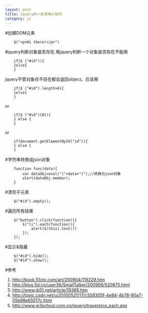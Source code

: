 ```yaml
---
layout: post
title: Jquery的一些常用小技巧
category: js
---
```


#创建DOM元素

        $("<p>Hi there!</p>")

        
#jquery判断对象是否存在
用jquery判断一个对象是否存在不能用

        if($ ("#id")){
        }else{
        }

jquery不管对象存不存在都会返回object。应该用

        if($ ("#id").length>0){
        }else{
        }
        
or

        if($ ("#id")[0]){ 
        } else {
        }

or 

        if(document.getElementById("id")){
        } else {
        }

#字符串转换成json对象

        function func(data){
            var dataObj=eval("("+data+")");//转换为json对象 
            alert(dataObj.member);
        }
        
#清空子元素

        $("#id").empty();
        
        
#遍历所有结果

        $("button").click(function(){
            $("li").each(function(){
                alert($(this).text())
            });
        });

#显示&隐藏

        $("#id").hide();
        $("#id").show();
        
        
        
#参考
1. <http://book.51cto.com/art/200904/119229.htm>
1. <http://blog.5d.cn/user36/SmallTalker/200906/520875.html>
1. <http://www.jb51.net/article/19366.htm>
1. <http://topic.csdn.net/u/20100521/17/c559305f-4e84-4b78-90a7-05b98e65017c.html>
1. <http://www.w3school.com.cn/jquery/traversing_each.asp>

